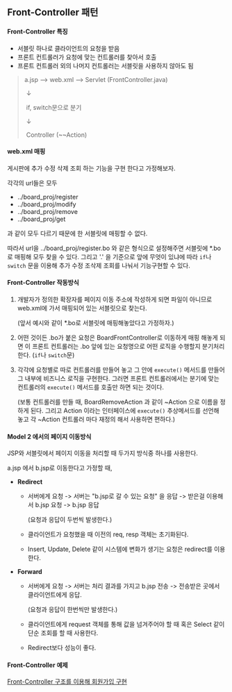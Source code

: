 ## Front-Controller 패턴

#### Front-Controller 특징

- 서블릿 하나로 클라이언트의 요청을 받음
- 프론트 컨트롤러가 요청에 맞는 컨트롤러를 찾아서 호출
- 프론트 컨트롤러 외의 나머지 컨트롤러는 서블릿을 사용하지 않아도 됨

> a.jsp --> web.xml --> Servlet (FrontController.java)
>
> ​														↓
>
> ​										if, switch문으로 분기
>
> ​														↓
>
> ​											Controller (~~Action)

#### web.xml 매핑

게시판에 추가 수정 삭제 조회 하는 기능을 구현 한다고 가정해보자.

각각의 url들은 모두

- ../board_proj/register
- ../board_proj/modify
- ../board_proj/remove
- ../board_proj/get

과 같이 모두 다르기 때문에 한 서블릿에 매핑할 수 없다.

따라서 url을 ../board_proj/register.bo 와 같은 형식으로 설정해주면 서블릿에 *.bo 로 매핑해 모두 찾을 수 있다. 그리고 '.' 을 기준으로 앞에 무엇이 있냐에 따라 `if`나 `switch` 문을 이용해 추가 수정 조삭제 조회를 나눠서 기능구현할 수 있다.

#### Front-Controller 작동방식

1. 개발자가 정의한 확장자를 페이지 이동 주소에 작성하게 되면 파일이 아니므로 web.xml에 가서 매핑되어 있는 서블릿으로 찾는다.

   (앞서 예시와 같이 *.bo로 서블릿에 매핑해놓았다고 가정하자.)

2. 어떤 것이든 .bo가 붙은 요청은 BoardFrontController로 이동하게 매핑 해놓게 되면 이 프론트 컨트롤러는 .bo 앞에 있는 요청명으로 어떤 로직을 수행할지 분기처리 한다. (`if`나 `switch`문)

3. 각각에 요청별로 따로 컨트롤러를 만들어 놓고 그 안에 `execute()` 메서드를 만들어 그 내부에 비즈니스 로직을 구현한다. 그러면 프론트 컨트롤러에서는 분기에 맞는 컨트롤러의 `execute()` 메서드를 호출만 하면 되는 것이다.

   (보통 컨트롤러를 만들 때, BoardRemoveAction 과 같이 ~Action 으로 이름을 정하게 된다. 그리고 Action 이라는 인터페이스에 `execute()` 추상메서드를 선언해 놓고 각 ~Action 컨트롤러 마다 재정의 해서 사용하면 편하다.)

#### Model 2 에서의 페이지 이동방식

JSP와 서블릿에서 페이지 이동을 처리할 때 두가지 방식중 하나를 사용한다.

a.jsp 에서 b.jsp로 이동한다고 가정할 때,

- **Redirect**

  - 서버에게 요청 -> 서버는 "b.jsp로 갈 수 있는 요청" 을 응답 -> 받은걸 이용해서 b.jsp 요청 -> b.jsp 응답 

    (요청과 응답이 두번씩 발생한다.)

  - 클라이언트가 요청했을 때 이전의 req, resp 객체는 초기화된다.

  - Insert, Update, Delete 같이 시스템에 변화가 생기는 요청은 redirect를 이용한다.

  

- **Forward**

  - 서버에게 요청 -> 서버는 처리 결과를 가지고 b.jsp 전송 -> 전송받은 곳에서 클라이언트에게 응답.

    (요청과 응답이 한번씩만 발생한다.)

  - 클라이언트에게 request 객체를 통해 값을 넘겨주어야 할 때 혹은 Select 같이 단순 조회를 할 때 사용한다.

  - Redirect보다 성능이 좋다.

#### Front-Controller 예제

[Front-Controller 구조를 이용해 회원가입 구현](https://github.com/rlaalstjd00/Web_practice/tree/master/02_frontController_prac)

